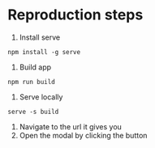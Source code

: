 # Reproduction steps

1. Install serve
```
npm install -g serve
```
1. Build app
```
npm run build
```
1. Serve locally
```
serve -s build
```
1. Navigate to the url it gives you
1. Open the modal by clicking the button
